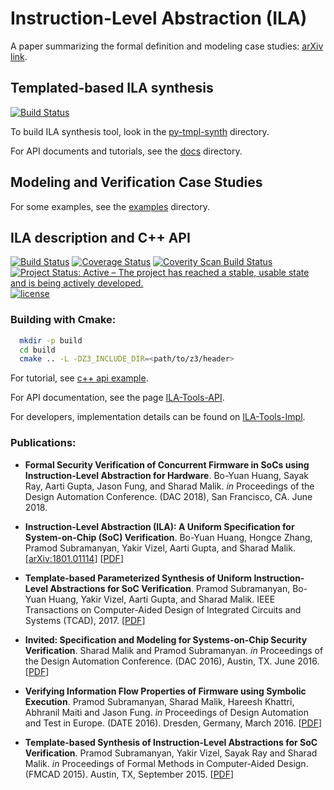 # Instruction-Level Abstraction (ILA)

A paper summarizing the formal definition and modeling case studies: [arXiv link](https://arxiv.org/abs/1801.01114).


## Templated-based ILA synthesis

[![Build Status](https://semaphoreci.com/api/v1/bo-yuan-huang/ila/branches/master/shields_badge.svg)](https://semaphoreci.com/bo-yuan-huang/ila)

To build ILA synthesis tool, look in the [py-tmpl-synth](https://github.com/Bo-Yuan-Huang/ILA-Tools/tree/master/py-tmpl-synth) directory.

For API documents and tutorials, see the [docs](https://github.com/Bo-Yuan-Huang/ILA-Tools/tree/master/docs) directory.

## Modeling and Verification Case Studies

For some examples, see the [examples](https://github.com/Bo-Yuan-Huang/ILA-Tools/tree/master/examples) directory.

## ILA description and C++ API 

[![Build Status](https://travis-ci.org/Bo-Yuan-Huang/ILA-Tools.svg?branch=master)](https://travis-ci.org/Bo-Yuan-Huang/ILA-Tools)
[![Coverage Status](https://coveralls.io/repos/github/Bo-Yuan-Huang/ILA-Tools/badge.svg?branch=master)](https://coveralls.io/github/Bo-Yuan-Huang/ILA-Tools?branch=master)
[![Coverity Scan Build Status](https://img.shields.io/coverity/scan/14490.svg)](https://scan.coverity.com/projects/bo-yuan-huang-ila-tools)
[![Project Status: Active – The project has reached a stable, usable state and is being actively developed.](http://www.repostatus.org/badges/latest/active.svg)](http://www.repostatus.org/#active)
[![license](https://img.shields.io/github/license/mashape/apistatus.svg)](https://github.com/Bo-Yuan-Huang/ILA-Tools/blob/master/LICENSE)

### Building with Cmake:
```bash
  mkdir -p build
  cd build
  cmake .. -L -DZ3_INCLUDE_DIR=<path/to/z3/header>
```

For tutorial, see [c++ api example](https://github.com/Bo-Yuan-Huang/ILA-Tools/tree/master/examples/c++).

For API documentation, see the page [ILA-Tools-API](https://rawgit.com/Bo-Yuan-Huang/ILA-Tools/master/docs/api-html/namespaceila.html).

For developers, implementation details can be found on [ILA-Tools-Impl](https://rawgit.com/Bo-Yuan-Huang/ILA-Tools/master/docs/impl-html/namespaceila.html).


### Publications:

* __Formal Security Verification of Concurrent Firmware in SoCs using Instruction-Level Abstraction for Hardware__.
  Bo-Yuan Huang, Sayak Ray, Aarti Gupta, Jason Fung, and Sharad Malik.
  *in* Proceedings of the Design Automation Conference. (DAC 2018), San Francisco, CA. June 2018.

* __Instruction-Level Abstraction (ILA): A Uniform Specification for System-on-Chip (SoC) Verification__.
  Bo-Yuan Huang, Hongce Zhang, Pramod Subramanyan, Yakir Vizel, Aarti Gupta, and Sharad Malik.
  [[arXiv:1801.01114](https://arxiv.org/abs/1801.01114)]
  [[PDF](https://arxiv.org/pdf/1801.01114.pdf)]

* __Template-based Parameterized Synthesis of Uniform Instruction-Level Abstractions for SoC Verification__.
  Pramod Subramanyan, Bo-Yuan Huang, Yakir Vizel, Aarti Gupta, and Sharad Malik.
  IEEE Transactions on Computer-Aided Design of Integrated Circuits and Systems (TCAD), 2017.
  [[PDF](https://github.com/Bo-Yuan-Huang/ILA-Tools/blob/master/docs/publications/Template-based%20Parameterized%20Synthesis%20of%20Uniform%20Instruction-Level%20Abstractions%20for%20SoC%20Verification.pdf)]

* __Invited: Specification and Modeling for Systems-on-Chip Security Verification__. 
  Sharad Malik and Pramod Subramanyan.
  *in* Proceedings of the Design Automation Conference. (DAC 2016), Austin, TX. June 2016. 
  [[PDF](https://github.com/Bo-Yuan-Huang/ILA-Tools/blob/master/docs/publications/Invited_Specification_and_Modeling_for_Systems_on_Chip_Security_Verification.pdf)] 

* __Verifying Information Flow Properties of Firmware using Symbolic Execution__. 
  Pramod Subramanyan, Sharad Malik, Hareesh Khattri, Abhranil Maiti and Jason Fung.
  *in* Proceedings of Design Automation and Test in Europe. (DATE 2016). Dresden, Germany, March 2016.
  [[PDF](https://github.com/Bo-Yuan-Huang/ILA-Tools/blob/master/docs/publications/Verifying_Information_Flow_Properties_of_Firmware_using_Symbolic_Execution.pdf)]

* __Template-based Synthesis of Instruction-Level Abstractions for SoC Verification__. 
  Pramod Subramanyan, Yakir Vizel, Sayak Ray and Sharad Malik.
  *in* Proceedings of Formal Methods in Computer-Aided Design. (FMCAD 2015). Austin, TX, September 2015.
  [[PDF](https://github.com/Bo-Yuan-Huang/ILA-Tools/blob/master/docs/publications/Template_based_Instruction_Level_Abstraction_for_SoC_Verification.pdf)]
